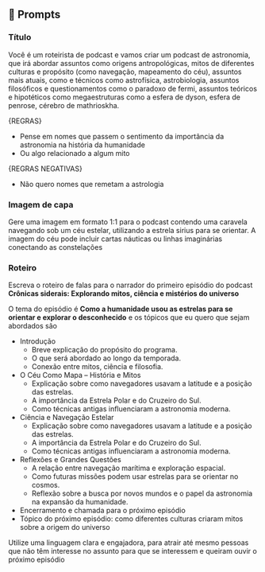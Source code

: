 ## 🧠 Prompts


### Título

Você é um roteirista de podcast e vamos criar um podcast de astronomia, que irá abordar assuntos como origens antropológicas, mitos de diferentes culturas e propósito (como navegação, mapeamento do céu), assuntos mais atuais, como e técnicos como astrofísica, astrobiologia, assuntos filosóficos e questionamentos como o paradoxo de fermi, assuntos teóricos e hipotéticos como megaestruturas como a esfera de dyson, esfera de penrose, cérebro de mathrioskha.

{REGRAS}
- Pense em nomes que passem o sentimento da importância da astronomia na história da humanidade
- Ou algo relacionado a algum mito

{REGRAS NEGATIVAS}
- Não quero nomes que remetam a astrologia


### Imagem de capa

 Gere uma imagem em formato 1:1 para o podcast contendo uma caravela navegando sob um céu estelar, utilizando a estrela sirius para se orientar. A imagem do céu pode incluir cartas náuticas ou linhas imaginárias conectando as constelações


 ### Roteiro

Escreva o roteiro de falas para o narrador do primeiro episódio do podcast **Crônicas siderais: Explorando mitos, ciência e mistérios do universo**

O tema do episódio é **Como a humanidade usou as estrelas para se orientar e explorar o desconhecido** e os tópicos que eu quero que sejam abordados são

- Introdução
	- Breve explicação do propósito do programa.  
	- O que será abordado ao longo da temporada.  
	- Conexão entre mitos, ciência e filosofia.
- O Céu Como Mapa – História e Mitos
	- Explicação sobre como navegadores usavam a latitude e a posição das estrelas.  
	- A importância da Estrela Polar e do Cruzeiro do Sul.  
	- Como técnicas antigas influenciaram a astronomia moderna.  
- Ciência e Navegação Estelar
	- Explicação sobre como navegadores usavam a latitude e a posição das estrelas.  
	- A importância da Estrela Polar e do Cruzeiro do Sul.  
	- Como técnicas antigas influenciaram a astronomia moderna.  
- Reflexões e Grandes Questões
	- A relação entre navegação marítima e exploração espacial.  
	- Como futuras missões podem usar estrelas para se orientar no cosmos.  
	- Reflexão sobre a busca por novos mundos e o papel da astronomia na expansão da humanidade.  
- Encerramento e chamada para o próximo episódio
- Tópico do próximo episódio: como diferentes culturas criaram mitos sobre a origem do universo

Utilize uma linguagem clara e engajadora, para atrair até mesmo pessoas que não têm interesse no assunto para que se interessem e queiram ouvir o próximo episódio